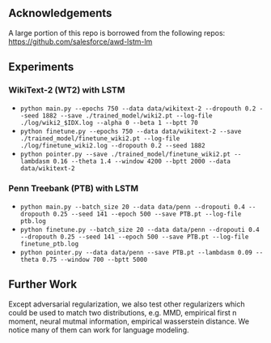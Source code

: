## Acknowledgements

A large portion of this repo is borrowed from the following repos: https://github.com/salesforce/awd-lstm-lm

## Experiments

### WikiText-2 (WT2) with LSTM

+ `python main.py --epochs 750 --data data/wikitext-2 --dropouth 0.2 --seed 1882 --save ./trained_model/wiki2.pt --log-file ./log/wiki2_$IDX.log --alpha 0 --beta 1 --bptt 70`
+ `python finetune.py --epochs 750 --data data/wikitext-2 --save ./trained_model/finetune_wiki2.pt --log-file ./log/finetune_wiki2.log --dropouth 0.2 --seed 1882`
+ `python pointer.py --save ./trained_model/finetune_wiki2.pt --lambdasm 0.16 --theta 1.4 --window 4200 --bptt 2000 --data data/wikitext-2`

### Penn Treebank (PTB) with LSTM

+ `python main.py --batch_size 20 --data data/penn --dropouti 0.4 --dropouth 0.25 --seed 141 --epoch 500 --save PTB.pt --log-file ptb.log`
+ `python finetune.py --batch_size 20 --data data/penn --dropouti 0.4 --dropouth 0.25 --seed 141 --epoch 500 --save PTB.pt --log-file finetune_ptb.log`
+ `python pointer.py --data data/penn --save PTB.pt --lambdasm 0.09 --theta 0.75 --window 700 --bptt 5000`

## Further Work

Except adversarial regularization, we also test other regularizers which could be used to match two distributions, e.g. MMD, empirical first n moment, neural mutmal information, empirical wasserstein distance. We notice many of them can work for language modeling. 

